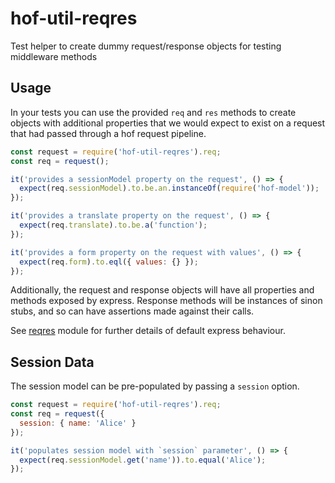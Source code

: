 # hof-util-reqres
Test helper to create dummy request/response objects for testing middleware methods

## Usage

In your tests you can use the provided `req` and `res` methods to create objects with additional properties that we would expect to exist on a request that had passed through a hof request pipeline.

```js
const request = require('hof-util-reqres').req;
const req = request();

it('provides a sessionModel property on the request', () => {
  expect(req.sessionModel).to.be.an.instanceOf(require('hof-model'));
});

it('provides a translate property on the request', () => {
  expect(req.translate).to.be.a('function');
});

it('provides a form property on the request with values', () => {
  expect(req.form).to.eql({ values: {} });
});
```

Additionally, the request and response objects will have all properties and methods exposed by express. Response methods will be instances of sinon stubs, and so can have assertions made against their calls.

See [reqres](https://npmjs.com/reqres) module for further details of default express behaviour.

## Session Data

The session model can be pre-populated by passing a `session` option.

```js
const request = require('hof-util-reqres').req;
const req = request({
  session: { name: 'Alice' }
});

it('populates session model with `session` parameter', () => {
  expect(req.sessionModel.get('name')).to.equal('Alice');
});
```
